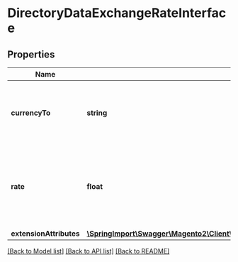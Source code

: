 # DirectoryDataExchangeRateInterface

## Properties
Name | Type | Description | Notes
------------ | ------------- | ------------- | -------------
**currencyTo** | **string** | The currency code associated with the exchange rate. | 
**rate** | **float** | The exchange rate for the associated currency and the store&#39;s base currency. | 
**extensionAttributes** | [**\SpringImport\Swagger\Magento2\Client\Model\DirectoryDataExchangeRateExtensionInterface**](DirectoryDataExchangeRateExtensionInterface.md) |  | [optional] 

[[Back to Model list]](../README.md#documentation-for-models) [[Back to API list]](../README.md#documentation-for-api-endpoints) [[Back to README]](../README.md)


